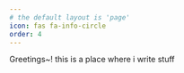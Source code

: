 ```yaml
---
# the default layout is 'page'
icon: fas fa-info-circle
order: 4
---
```


Greetings~! 
this is a place where i write stuff 
<!-- > Add Markdown syntax content to file `_tabs/about.md`{: .filepath } and it will show up on this page.
{: .prompt-tip } -->

